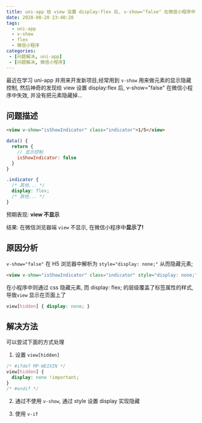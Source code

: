 ```yaml
---
title: uni-app 给 view 设置 display:flex 后, v-show="false" 在微信小程序中失效
date: 2020-08-20 23:40:28
tags:
  - uni-app
  - v-show
  - flex
  - 微信小程序
categories:
 - [问题解决, uni-app]
 - [问题解决, 微信小程序]
---
```


最近在学习 uni-app 并用来开发新项目,经常用到 `v-show` 用来做元素的显示隐藏控制, 然后神奇的发现给 view 设置 display:flex 后, v-show="false" 在微信小程序中失效, 并没有把元素隐藏掉...

<!-- more -->

## 问题描述

```html
<view v-show="isShowIndicator" class="indicator">1/5</view>
```

```js
data() {
  return {
    // 显示控制
    isShowIndicator: false
  }
}
```

```css
.indicator {
  /* 其他... */
  display: flex;
  /* 其他... */
}
```

预期表现: **view 不显示**

结果: 在微信浏览器端 `view` 不显示, 在微信小程序中**显示了!**

## 原因分析

`v-show="false"` 在 H5 浏览器中解析为 `style="display: none;"` 从而隐藏元素; 

```html
<view v-show="isShowIndicator" class="indicator" style="display: none;">1/5</view>
```

在小程序中则通过 css 隐藏元素, 而 display: flex; 的层级覆盖了标签属性的样式, 导致`view` 显示在页面上了

```css
view[hidden] { display: none; }
```

## 解决方法

可以尝试下面的方式处理

1. 设置 `view[hidden]`

```css
/* #ifdef MP-WEIXIN */
view[hidden] {
  display: none !important;
}
/* #endif */
```

2. 通过不使用 `v-show`, 通过 style 设置 display 实现隐藏

3. 使用 `v-if`
